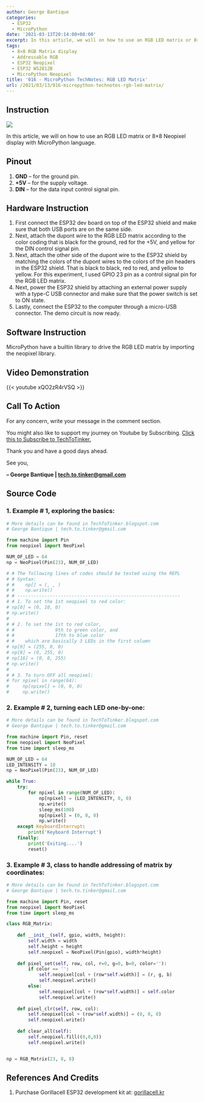 ```yaml
---
author: George Bantique
categories:
  - ESP32
  - MicroPython
date: '2021-03-13T20:14:00+08:00'
excerpt: In this article, we will on how to use an RGB LED matrix or 8×8 Neopixel display with MicroPython language.
tags:
  - 8×8 RGB Matrix display
  - Addressable RGB
  - ESP32 Neopixel
  - ESP32 WS2812B
  - MicroPython Neopixel
title: '016 - MicroPython TechNotes: RGB LED Matrix'
url: /2021/03/13/016-micropython-technotes-rgb-led-matrix/
---
```


## **Instruction**

![](/images/016-technotes-8x8rgb-led.png)

In this article, we will on how to use an RGB LED matrix or 8×8 Neopixel display with MicroPython language.

## **Pinout**

1. **GND** – for the ground pin.
2. **+5V** – for the supply voltage.
3. **DIN** – for the data input control signal pin.

## **Hardware Instruction**

1. First connect the ESP32 dev board on top of the ESP32 shield and make sure that both USB ports are on the same side.
2. Next, attach the dupont wire to the RGB LED matrix according to the color coding that is black for the ground, red for the +5V, and yellow for the DIN control signal pin.
3. Next, attach the other side of the dupont wire to the ESP32 shield by matching the colors of the dupont wires to the colors of the pin headers in the ESP32 shield. That is black to black, red to red, and yellow to yellow. For this experiment, I used GPIO 23 pin as a control signal pin for the RGB LED matrix.
4. Next, power the ESP32 shield by attaching an external power supply with a type-C USB connector and make sure that the power switch is set to ON state.
5. Lastly, connect the ESP32 to the computer through a micro-USB connector. The demo circuit is now ready.

## **Software Instruction**

MicroPython have a builtin library to drive the RGB LED matrix by importing the neopixel library.

## **Video Demonstration**

{{< youtube xQO2zR4rVSQ >}}

## **Call To Action**

For any concern, write your message in the comment section.

You might also like to support my journey on Youtube by Subscribing. [Click this to Subscribe to TechToTinker.](https://www.youtube.com/c/TechToTinker?sub_confirmation=1)

Thank you and have a good days ahead.

See you,

**– George Bantique | tech.to.tinker@gmail.com**

## **Source Code**

### 1. Example # 1, exploring the basics:

```py { lineNos="true" wrap="true" }
# More details can be found in TechToTinker.blogspot.com 
# George Bantique | tech.to.tinker@gmail.com

from machine import Pin
from neopixel import NeoPixel

NUM_OF_LED = 64
np = NeoPixel(Pin(23), NUM_OF_LED)

# # The following lines of codes should be tested using the REPL
# # Syntax:
# #    np[] = (, , )
# #    np.write()
# # ------------------------------------------------------------
# # 1. To set the 1st neopixel to red color:
# np[0] = (0, 10, 0)
# np.write()
# 
# # 2. To set the 1st to red color,
# #               9th to green color, and
# #               17th to blue color
# #    which are basically 3 LEDs in the first column
# np[0] = (255, 0, 0)
# np[8] = (0, 255, 0)
# np[16] = (0, 0, 255)
# np.write()
#
# # 3. To turn OFF all neopixel:
# for npixel in range(64):
#     np[npixel] = (0, 0, 0)
#     np.write()

```

### 2. Example # 2, turning each LED one-by-one:

```py { lineNos="true" wrap="true" }
# More details can be found in TechToTinker.blogspot.com 
# George Bantique | tech.to.tinker@gmail.com

from machine import Pin, reset
from neopixel import NeoPixel
from time import sleep_ms

NUM_OF_LED = 64
LED_INTENSITY = 10
np = NeoPixel(Pin(23), NUM_OF_LED)

while True:
    try:
        for npixel in range(NUM_OF_LED):
            np[npixel] = (LED_INTENSITY, 0, 0)
            np.write()
            sleep_ms(100)
            np[npixel] = (0, 0, 0)
            np.write()
    except KeyboardInterrupt:
        print('Keyboard Interrupt')
    finally:
        print('Exiting....')
        reset()

```

### 3. Example # 3, class to handle addressing of matrix by coordinates:

```py { lineNos="true" wrap="true" }
# More details can be found in TechToTinker.blogspot.com 
# George Bantique | tech.to.tinker@gmail.com

from machine import Pin, reset
from neopixel import NeoPixel
from time import sleep_ms

class RGB_Matrix:
    
    def __init__(self, gpio, width, height):
        self.width = width
        self.height = height
        self.neopixel = NeoPixel(Pin(gpio), width*height)
        
    def pixel_set(self, row, col, r=0, g=0, b=0, color=''):
        if color == '': 
            self.neopixel[col + (row*self.width)] = (r, g, b)
            self.neopixel.write()
        else:
            self.neopixel[col + (row*self.width)] = self.color
            self.neopixel.write()
            
    def pixel_clr(self, row, col):
        self.neopixel[col + (row*self.width)] = (0, 0, 0)
        self.neopixel.write()
        
    def clear_all(self):
        self.neopixel.fill((0,0,0))
        self.neopixel.write()


np = RGB_Matrix(23, 8, 8)

```

## **References And Credits**

1. Purchase Gorillacell ESP32 development kit at:
[gorillacell.kr](http://gorillacell.kr/)

